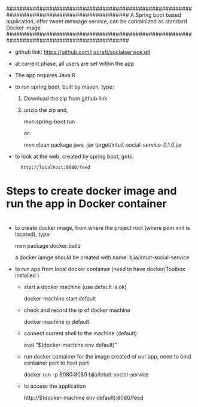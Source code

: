 #############################################################################################
  A Spring boot based application, 
  offer tweet message service, 
  can be containized as standard Docker image
#############################################################################################


- github link: https://github.com/jiacraft/socialservice.git

- at current phase, all users are set within the app

- The app requires Java 8 

- to run spring boot, built by maven, type:

	1. Download the zip from github link

	2. unzip the zip and, 
	
		mvn spring-boot:run			
		
		or:

		mvn clean package
		java -jar target/intuit-social-service-0.1.0.jar
		
- to look at the web, created by spring boot, goto:

		http://localhost:8080/feed

#
# Steps to create docker image and run the app in Docker container
#

- to create docker image, from where the project root (where pom.xml is located), type:

	mvn package docker:build

  a docker iamge should be created with name: bjia/intuit-social-service

- to run app from local docker container (need to have docker/Toolbox installed )	

 	- start a docker machine (use default is ok)

		docker-machine start default

	- check and record the ip of docker machine

		docker-machine ip default

	- connect current shell to the machine (default) 

		eval "$(docker-machine env default)"

	- run docker container for the image created of our app, need to bind container port to host port

		docker run -p 8080:8080 bjia/intuit-social-service

	- to access the application

		http://$(docker-machine env default):8080/feed
